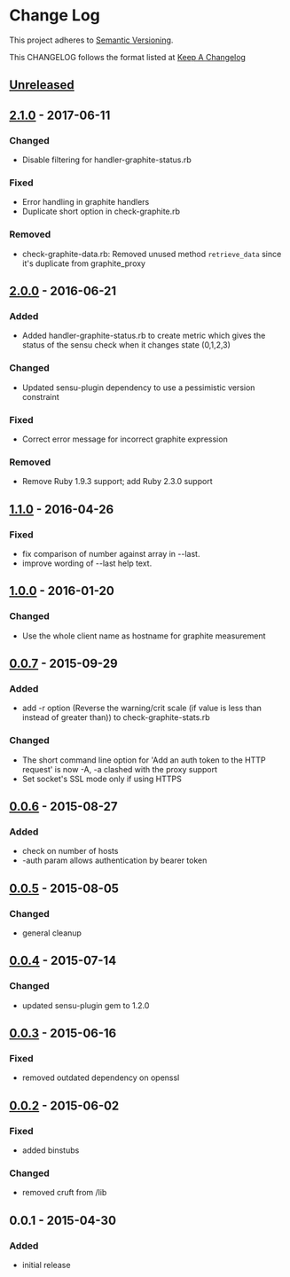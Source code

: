 # Change Log
This project adheres to [Semantic Versioning](http://semver.org/).

This CHANGELOG follows the format listed at [Keep A Changelog](http://keepachangelog.com/)

## [Unreleased]

## [2.1.0] - 2017-06-11
### Changed
- Disable filtering for handler-graphite-status.rb
### Fixed
- Error handling in graphite handlers
- Duplicate short option in check-graphite.rb
### Removed
- check-graphite-data.rb: Removed unused method `retrieve_data` since it's duplicate from graphite_proxy

## [2.0.0] - 2016-06-21
### Added
- Added handler-graphite-status.rb to create metric which gives the status of the sensu check when it changes state (0,1,2,3)

### Changed
- Updated sensu-plugin dependency to use a pessimistic version constraint

### Fixed
- Correct error message for incorrect graphite expression

### Removed
- Remove Ruby 1.9.3 support; add Ruby 2.3.0 support

## [1.1.0] - 2016-04-26
### Fixed
- fix comparison of number against array in --last.
- improve wording of --last help text.

## [1.0.0] - 2016-01-20
### Changed
- Use the whole client name as hostname for graphite measurement

## [0.0.7] - 2015-09-29
### Added
- add -r option (Reverse the warning/crit scale (if value is less than instead of greater than)) to check-graphite-stats.rb

### Changed
- The short command line option for 'Add an auth token to the HTTP request' is now -A, -a clashed with the proxy support
- Set socket's SSL mode only if using HTTPS

## [0.0.6] - 2015-08-27
### Added
- check on number of hosts
- -auth param allows authentication by bearer token

## [0.0.5] - 2015-08-05
### Changed
- general cleanup

## [0.0.4] - 2015-07-14
### Changed
- updated sensu-plugin gem to 1.2.0

## [0.0.3] - 2015-06-16
### Fixed
- removed outdated dependency on openssl

## [0.0.2] - 2015-06-02
### Fixed
- added binstubs
### Changed
- removed cruft from /lib

## 0.0.1 - 2015-04-30
### Added
- initial release

[Unreleased]: https://github.com/sensu-plugins/sensu-plugins-graphite/compare/2.2.0...HEAD
[2.2.0]: https://github.com/sensu-plugins/sensu-plugins-graphite/compare/2.1.0...2.2.0
[2.1.0]: https://github.com/sensu-plugins/sensu-plugins-graphite/compare/2.0.0...2.1.0
[2.0.0]: https://github.com/sensu-plugins/sensu-plugins-graphite/compare/1.1.0...2.0.0
[1.1.0]: https://github.com/sensu-plugins/sensu-plugins-graphite/compare/1.0.0...1.1.0
[1.0.0]: https://github.com/sensu-plugins/sensu-plugins-graphite/compare/0.0.7...1.0.0
[0.0.7]: https://github.com/sensu-plugins/sensu-plugins-graphite/compare/0.0.6...0.0.7
[0.0.6]: https://github.com/sensu-plugins/sensu-plugins-graphite/compare/0.0.5...0.0.6
[0.0.5]: https://github.com/sensu-plugins/sensu-plugins-graphite/compare/0.0.4...0.0.5
[0.0.4]: https://github.com/sensu-plugins/sensu-plugins-graphite/compare/0.0.3...0.0.4
[0.0.3]: https://github.com/sensu-plugins/sensu-plugins-graphite/compare/0.0.2...0.0.3
[0.0.2]: https://github.com/sensu-plugins/sensu-plugins-graphite/compare/0.0.1...0.0.2
